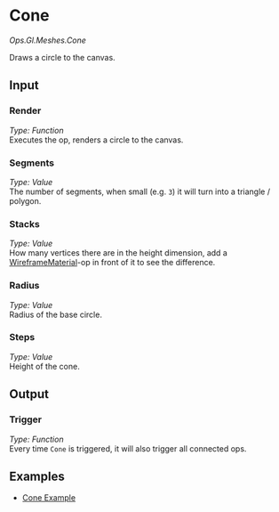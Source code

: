# Cone

*Ops.Gl.Meshes.Cone*  

Draws a circle to the canvas.

## Input

### Render

*Type: Function*  
Executes the op, renders a circle to the canvas.

### Segments

*Type: Value*  
The number of segments, when small (e.g. `3`) it will turn into a triangle / polygon.

### Stacks

*Type: Value*  
How many vertices there are in the height dimension, add a [WireframeMaterial](../Ops.Gl.Shader.WireframeMaterial/Ops.Gl.Shader.WireframeMaterial.md)-op in front of it to see the difference.

### Radius

*Type: Value*  
Radius of the base circle.

### Steps

*Type: Value*  
Height of the cone.

## Output

### Trigger

*Type: Function*  
Every time `Cone` is triggered, it will also trigger all connected ops.

## Examples

- [Cone Example](https://cables.gl/ui/#/project/5702a134df94c65f116d27ed)

